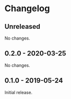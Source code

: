 # Changelog

## Unreleased

No changes.

## 0.2.0 - 2020-03-25

No changes.

## 0.1.0 - 2019-05-24

Initial release.
